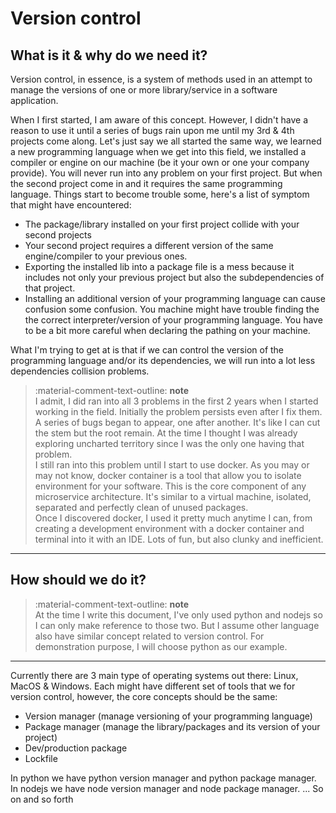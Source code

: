 # Version control

## What is it & why do we need it?
Version control, in essence, is a system of methods used in an attempt to manage the versions of one or more library/service in a software application.

When I first started, I am aware of this concept. However, I didn't have a reason to use it until a series of bugs rain upon me until my 3rd & 4th projects come along.
Let's just say we all started the same way, we learned a new programming language when we get into this field, we installed a compiler or engine on our machine (be it your own or one your company provide). You will never run into any problem on your first project. But when the second project come in and it requires the same programming language. Things start to become trouble some, here's a list of symptom that might have encountered:   

 - The package/library installed on your first project collide with your second projects  
 - Your second project requires a different version of the same engine/compiler to your previous ones.  
 - Exporting the installed lib into a package file is a mess because it includes not only your previous project but also the subdependencies of that project.  
 - Installing an additional version of your programming language can cause confusion some confusion. You machine might have trouble finding the the correct interpreter/version of your programming language. You have to be a bit more careful when declaring the pathing on your machine.  

What I'm trying to get at is that if we can control the version of the programming language and/or its dependencies, we will run into a lot less dependencies collision problems.

> :material-comment-text-outline: **note**  
I admit, I did ran into all 3 problems in the first 2 years when I started working in the field. Initially the problem persists even after I fix them. A series of bugs began to appear, one after another. It's like I can cut the stem but the root remain. At the time I thought I was already exploring uncharted territory since I was the only one having that problem.   
I still ran into this problem until I start to use docker. As you may or may not know, docker container is a tool that allow you to isolate environment for your software. This is the core component of any microservice architecture. It's similar to a virtual machine, isolated, separated and perfectly clean of unused packages.   
Once I discovered docker, I used it pretty much anytime I can, from creating a development environment with a docker container and terminal into it with an IDE. Lots of fun, but also clunky and inefficient. 
---



## How should we do it?


> :material-comment-text-outline: **note**  
At the time I write this document, I've only used python and nodejs so I can only make reference to those two. But I assume other language also have similar concept related to version control. For demonstration purpose, I will choose python as our example. 
---

Currently there are 3 main type of operating systems out there: Linux, MacOS & Windows. Each might have different set of tools that we for version control, however, the core concepts should be the same:  

 - Version manager (manage versioning of your programming language)  
 - Package manager (manage the library/packages and its version of your project)  
 - Dev/production package  
 - Lockfile  

In python we have python version manager and python package manager. 
In nodejs we have node version manager and node package manager.
... So on and so forth





